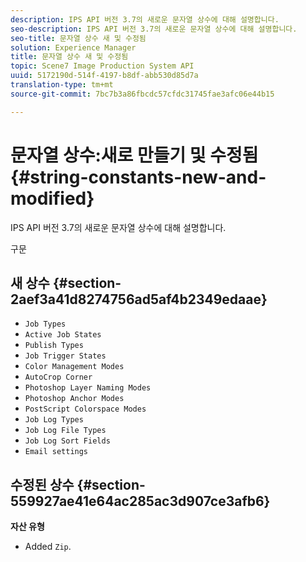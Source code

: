 ```yaml
---
description: IPS API 버전 3.7의 새로운 문자열 상수에 대해 설명합니다.
seo-description: IPS API 버전 3.7의 새로운 문자열 상수에 대해 설명합니다.
seo-title: 문자열 상수 새 및 수정됨
solution: Experience Manager
title: 문자열 상수 새 및 수정됨
topic: Scene7 Image Production System API
uuid: 5172190d-514f-4197-b8df-abb530d85d7a
translation-type: tm+mt
source-git-commit: 7bc7b3a86fbcdc57cfdc31745fae3afc06e44b15

---
```



# 문자열 상수:새로 만들기 및 수정됨{#string-constants-new-and-modified}

IPS API 버전 3.7의 새로운 문자열 상수에 대해 설명합니다.

구문

## 새 상수 {#section-2aef3a41d8274756ad5af4b2349edaae}

* `Job Types`
* `Active Job States`
* `Publish Types`
* `Job Trigger States`
* `Color Management Modes`
* `AutoCrop Corner`
* `Photoshop Layer Naming Modes`
* `Photoshop Anchor Modes`
* `PostScript Colorspace Modes`
* `Job Log Types`
* `Job Log File Types`
* `Job Log Sort Fields`
* `Email settings`

## 수정된 상수 {#section-559927ae41e64ac285ac3d907ce3afb6}

**자산 유형**

* Added `Zip`.

